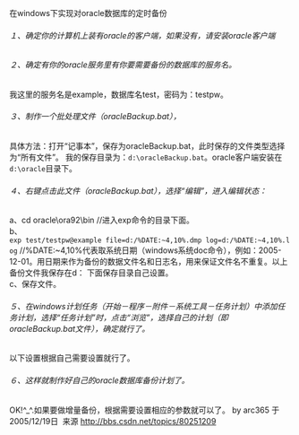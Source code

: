 ﻿在windows下实现对oracle数据库的定时备份
###### １、确定你的计算机上装有oracle的客户端，如果没有，请安装oracle客户端
###### ２、确定有你的oracle服务里有你要需要备份的数据库的服务名。<br/>
我这里的服务名是example，数据库名test，密码为：testpw。
###### ３、制作一个批处理文件（oracleBackup.bat），
具体方法：打开“记事本”，保存为oracleBackup.bat，此时保存的文件类型选择为“所有文件”。
我的保存目录为：`d:\oracleBackup.bat`。oracle客户端安装在`d:\oracle`目录下。
###### ４、右键点击此文件（oracleBackup.bat），选择“编辑”，进入编辑状态： 
a、cd oracle\ora92\bin  //进入exp命令的目录下面。<br/>
b、`exp test/testpw@example file=d:/%DATE:~4,10%.dmp log=d:/%DATE:~4,10%.log`
   //%DATE:~4,10%代表取系统日期（windows系统doc命令），例如：2005-12-01。用日期来作为备份的数据文件名和日志名，用来保证文件名不重复。以上备份文件我保存在d： 下面保存目录自己设置。<br/>
c、保存文件。
###### ５、在windows计划任务（开始－程序－附件－系统工具－任务计划）中添加任务计划，选择“任务计划”时，点击“浏览”，选择自己的计划（即oracleBackup.bat文件），确定就行了。<br/>
以下设置根据自己需要设置就行了。
###### ６、这样就制作好自己的oracle数据库备份计划了。
OK!^_^.如果要做增量备份，根据需要设置相应的参数就可以了。
by  arc365  于2005/12/19日 
来源 http://bbs.csdn.net/topics/80251209